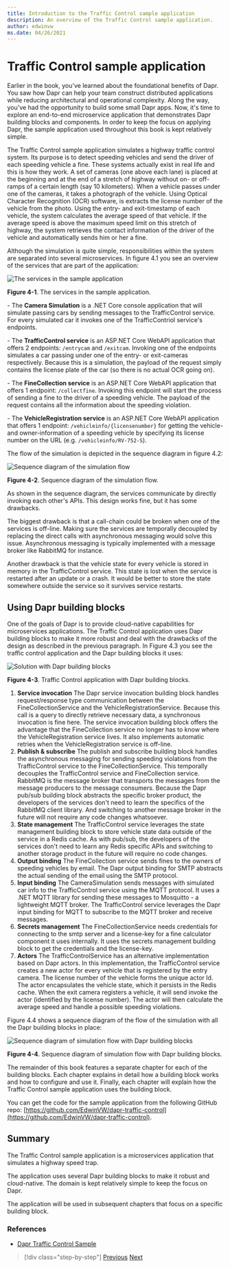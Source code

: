 ```yaml
---
title: Introduction to the Traffic Control sample application
description: An overview of the Traffic Control sample application.
author: edwinvw
ms.date: 04/26/2021
---
```


# Traffic Control sample application

Earlier in the book, you've learned about the foundational benefits of Dapr. You saw how Dapr can help your team construct distributed applications while reducing architectural and operational complexity. Along the way, you've had the opportunity to build some small Dapr apps. Now, it's time to explore an end-to-end microservice application that demonstrates Dapr building blocks and components. In order to keep the focus on applying Dapr, the sample application used throughout this book is kept relatively simple.

The Traffic Control sample application simulates a highway traffic control system. Its purpose is to detect speeding vehicles and send the driver of each speeding vehicle a fine. These systems actually exist in real life and this is how they work. A set of cameras (one above each lane) is placed at the beginning and at the end of a stretch of highway without on- or off-ramps of a certain length (say 10 kilometers). When a vehicle passes under one of the cameras, it takes a photograph of the vehicle. Using Optical Character Recognition (OCR) software, is extracts the license number of the vehicle from the photo. Using the entry- and exit-timestamp of each vehicle, the system calculates the average speed of that vehicle. If the average speed is above the maximum speed limit on this stretch of highway, the system retrieves the contact information of the driver of the vehicle and automatically sends him or her a fine.

Although the simulation is quite simple, responsibilities within the system are separated into several microservices. In figure 4.1 you see an overview of the services that are part of the application:

![The services in the sample application](media/sample-application/services.png)

**Figure 4-1**. The services in the sample application.

\- The **Camera Simulation** is a .NET Core console application that will simulate passing cars by sending messages to the TrafficControl service. For every simulated car it invokes one of the TrafficContriol service's endpoints.

\- The **TrafficControl service** is an ASP.NET Core WebAPI application that offers 2 endpoints: `/entrycam` and `/exitcam`. Invoking one of the endpoints simulates a car passing under one of the entry- or exit-cameras respectively. Because this is a simulation, the payload of the request simply contains the license plate of the car (so there is no actual OCR going on).

\- The **FineCollection service** is an ASP.NET Core WebAPI application that offers 1 endpoint: `/collectfine`. Invoking this endpoint will start the process of sending a fine to the driver of a speeding vehicle. The payload of the request contains all the information about the speeding violation.

\- The **VehicleRegistration service** is an ASP.NET Core WebAPI application that offers 1 endpoint: `/vehicleinfo/{licensenumber}` for getting the vehicle- and owner-information of a speeding vehicle by specifying its license number on the URL (e.g. `/vehicleinfo/RV-752-S`).

The flow of the simulation is depicted in the sequence diagram in figure 4.2:

![Sequence diagram of the simulation flow](media/sample-application/sequence.png)

**Figure 4-2**. Sequence diagram of the simulation flow.

As shown in the sequence diagram, the services communicate by directly invoking each other's APIs. This design works fine, but it has some drawbacks.

The biggest drawback is that a call-chain could be broken when one of the services is off-line. Making sure the services are temporally decoupled by replacing the direct calls with asynchronous messaging would solve this issue. Asynchronous messaging is typically implemented with a message broker like RabbitMQ for instance.

Another drawback is that the vehicle state for every vehicle is stored in memory in the TrafficControl service. This state is lost when the service is restarted after an update or a crash. It would be better to store the state somewhere outside the service so it survives service restarts.

## Using Dapr building blocks

One of the goals of Dapr is to provide cloud-native capabilities for microservices applications. The Traffic Control application uses Dapr building blocks to make it more robust and deal with the drawbacks of the design as described in the previous paragraph. In Figure 4.3 you see the traffic control application and the Dapr building blocks it uses:

![Solution with Dapr building blocks](media/sample-application/dapr-solution.png)

**Figure 4-3**. Traffic Control application with Dapr building blocks.

1. **Service invocation**
   The Dapr service invocation building block handles request/response type communication between the FineCollectionService and the VehicleRegistrationService. Because this call is a query to directly retrieve necessary data, a synchronous invocation is fine here. The service invocation building block offers the advantage that the FineCollection service no longer has to know where the VehicleRegistration service lives. It also implements automatic retries when the VehicleRegistration service is off-line.
1. **Publish & subscribe**
   The publish and subscribe building block handles the asynchronous messaging for sending speeding violations from the TrafficControl service to the FineCollectionService. This temporally decouples the TrafficControl service and FineCollection service. RabbitMQ is the message broker that transports the messages from the message producers to the message consumers. Because the Dapr pub/sub building block abstracts the specific broker product, the developers of the services don't need to learn the specifics of the RabbitMQ client library. And switching to another message broker in the future will not require any code changes whatsoever.  
1. **State management**
   The TrafficControl service leverages the state management building block to store vehicle state data outside of the service in a Redis cache. As with pub/sub, the developers of the services don't need to learn any Redis specific APIs and switching to another storage product in the future will require no code changes.
1. **Output binding**
   The FineCollection service sends fines to the owners of speeding vehicles by email. The Dapr output binding for SMTP abstracts the actual sending of the email using the SMTP protocol.
1. **Input binding**
   The CameraSimulation sends messages with simulated car info to the TrafficControl service using the MQTT protocol. It uses a .NET MQTT library for sending these messages to Mosquitto - a lightweight MQTT broker. The TrafficControl service leverages the Dapr input binding for MQTT to subscribe to the MQTT broker and receive messages.
1. **Secrets management**
   The FineCollectionService needs credentials for connecting to the smtp server and a license-key for a fine calculator component it uses internally. It uses the secrets management building block to get the credentials and the license-key.
1. **Actors**
   The TrafficControlService has an alternative implementation based on Dapr actors. In this implementation, the TrafficControl service creates a new actor for every vehicle that is registered by the entry camera. The license number of the vehicle forms the unique actor Id. The actor encapsulates the vehicle state, which it persists in the Redis cache. When the exit camera registers a vehicle, it will send invoke the actor (identified by the license number). The actor will then calculate the average speed and handle a possible speeding violations.

Figure 4.4 shows a sequence diagram of the flow of the simulation with all the Dapr building blocks in place:

![Sequence diagram of simulation flow with Dapr building blocks](media/sample-application/sequence-dapr.png)

**Figure 4-4**. Sequence diagram of simulation flow with Dapr building blocks.

The remainder of this book features a separate chapter for each of the building blocks. Each chapter explains in detail how a building block works and how to configure and use it. Finally, each chapter will explain how the Traffic Control sample application uses the building block.

You can get the code for the sample application from the following GitHub repo: [https://github.com/EdwinVW/dapr-traffic-control](https://github.com/EdwinVW/dapr-traffic-control).

## Summary

The Traffic Control sample application is a microservices application that simulates a highway speed trap.

The application uses several Dapr building blocks to make it robust and cloud-native. The domain is kept relatively simple to keep the focus on Dapr.

The application will be used in subsequent chapters that focus on a specific building block.

### References

- [Dapr Traffic Control Sample](https://github.com/EdwinVW/dapr-traffic-control)

> [!div class="step-by-step"]
> [Previous](getting-started.md)
> [Next](state-management.md)
